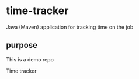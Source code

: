 # time-tracker
Java (Maven) application for tracking time on the job
## purpose

This is a demo repo

Time tracker
